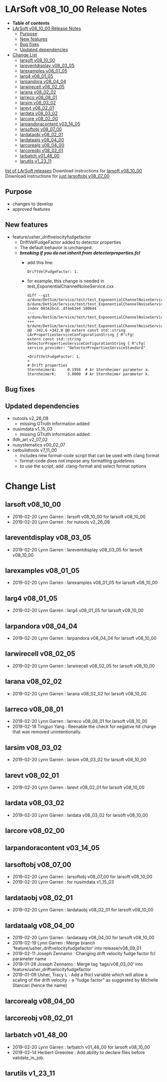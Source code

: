 LArSoft v08_10_00 Release Notes
======================================================================

-   **Table of contents**
-   [LArSoft v08_10_00 Release Notes](#LArSoft-v08_10_00-Release-Notes)
    -   [Purpose](#Purpose)
    -   [New features](#New-features)
    -   [Bug fixes](#Bug-fixes)
    -   [Updated dependencies](#Updated-dependencies)
-   [Change List](#Change-List)
    -   [larsoft v08_10_00](#larsoft-v08_10_00)
    -   [lareventdisplay v08_03_05](#lareventdisplay-v08_03_05)
    -   [larexamples v08_01_05](#larexamples-v08_01_05)
    -   [larg4 v08_01_05](#larg4-v08_01_05)
    -   [larpandora v08_04_04](#larpandora-v08_04_04)
    -   [larwirecell v08_02_05](#larwirecell-v08_02_05)
    -   [larana v08_02_02](#larana-v08_02_02)
    -   [larreco v08_08_01](#larreco-v08_08_01)
    -   [larsim v08_03_02](#larsim-v08_03_02)
    -   [larevt v08_02_01](#larevt-v08_02_01)
    -   [lardata v08_03_02](#lardata-v08_03_02)
    -   [larcore v08_02_00](#larcore-v08_02_00)
    -   [larpandoracontent v03_14_05](#larpandoracontent-v03_14_05)
    -   [larsoftobj v08_07_00](#larsoftobj-v08_07_00)
    -   [lardataobj v08_02_01](#lardataobj-v08_02_01)
    -   [lardataalg v08_04_00](#lardataalg-v08_04_00)
    -   [larcorealg v08_04_00](#larcorealg-v08_04_00)
    -   [larcoreobj v08_02_01](#larcoreobj-v08_02_01)
    -   [larbatch v01_48_00](#larbatch-v01_48_00)
    -   [larutils v1_23_11](#larutils-v1_23_11)

[list of LArSoft releases](LArSoft_release_list)
Download instructions for [larsoft v08_10_00](http://scisoft.fnal.gov/scisoft/bundles/larsoft/v08_10_00/larsoft-v08_10_00.html)
Download instructions for [just larsoftobj v08_07_00](http://scisoft.fnal.gov/scisoft/bundles/larsoftobj/v08_07_00/larsoftobj-v08_07_00.html)

Purpose
--------------------

-   changes to develop
-   approved features

New features
------------------------------

-   feature/usher_driftvelocityfudgefactor
    -   DriftVelFudgeFactor added to detector properties
    -   The default behavior is unchanged.
    -   ***breaking if you do not inherit from detectorproperties.fcl***
        -   add this line:

                DriftVelFudgeFactor: 1.

        -   for example, this change is needed in test_ExponentialChannelNoiseService.cxx

                diff --git a/dune/DetSim/Service/test/test_ExponentialChannelNoiseService.cxx b/dune/DetSim/Service/test/test_ExponentialChannelNoiseService.cxx
                index 08342bcd..df4e63e4 100644
                --- a/dune/DetSim/Service/test/test_ExponentialChannelNoiseService.cxx
                +++ b/dune/DetSim/Service/test/test_ExponentialChannelNoiseService.cxx
                @@ -342,6 +342,8 @@ extern const std::string LArPropertiesServiceConfigurationString { R"cfg(
                extern const std::string DetectorPropertiesServiceConfigurationString { R"cfg(
                service_provider: "DetectorPropertiesServiceStandard" 

                +DriftVelFudgeFactor: 1.
                +
                # Drift properties
                SternheimerA:     0.1956  # Ar Sternheimer parameter a.
                SternheimerK:     3.0000  # Ar Sternheimer parameter k.

Bug fixes
------------------------

Updated dependencies
----------------------------------------------

-   nutools v2_26_08
    -   missing GTruth information added
-   nusimdata v1_15_03
    -   missing GTruth information added
-   ifdh_art v2_07_02
-   nusystematics v00_02_07
-   cetbuildtools v7_11_00
    -   includes new format-code script that can be used with clang format
    -   format-code does not impose any formatting guidelines
    -   to use the script, add .clang-format and select format options

Change List
============================

larsoft v08_10_00
------------------------------------------

-   2019-02-20 Lynn Garren : larsoft v08_10_00 for larsoft v08_10_00
-   2019-02-20 Lynn Garren : for nutools v2_26_08

lareventdisplay v08_03_05
----------------------------------------------------------

-   2019-02-20 Lynn Garren : lareventdisplay v08_03_05 for larsoft v08_10_00

larexamples v08_01_05
--------------------------------------------------

-   2019-02-20 Lynn Garren : larexamples v08_01_05 for larsoft v08_10_00

larg4 v08_01_05
--------------------------------------

-   2019-02-20 Lynn Garren : larg4 v08_01_05 for larsoft v08_10_00

larpandora v08_04_04
------------------------------------------------

-   2019-02-20 Lynn Garren : larpandora v08_04_04 for larsoft v08_10_00

larwirecell v08_02_05
--------------------------------------------------

-   2019-02-20 Lynn Garren : larwirecell v08_02_05 for larsoft v08_10_00

larana v08_02_02
----------------------------------------

-   2019-02-20 Lynn Garren : larana v08_02_02 for larsoft v08_10_00

larreco v08_08_01
------------------------------------------

-   2019-02-20 Lynn Garren : larreco v08_08_01 for larsoft v08_10_00
-   2019-02-18 Tingjun Yang : Reenable the check for negative hit charge that was removed unintentionally.

larsim v08_03_02
----------------------------------------

-   2019-02-20 Lynn Garren : larsim v08_03_02 for larsoft v08_10_00

larevt v08_02_01
----------------------------------------

-   2019-02-20 Lynn Garren : larevt v08_02_01 for larsoft v08_10_00

lardata v08_03_02
------------------------------------------

-   2019-02-20 Lynn Garren : lardata v08_03_02 for larsoft v08_10_00

larcore v08_02_00
------------------------------------------

larpandoracontent v03_14_05
--------------------------------------------------------------

larsoftobj v08_07_00
------------------------------------------------

-   2019-02-20 Lynn Garren : larsoftobj v08_07_00 for larsoft v08_10_00
-   2019-02-20 Lynn Garren : for nusimdata v1_15_03

lardataobj v08_02_01
------------------------------------------------

-   2019-02-20 Lynn Garren : lardataobj v08_02_01 for larsoft v08_10_00

lardataalg v08_04_00
------------------------------------------------

-   2019-02-20 Lynn Garren : lardataalg v08_04_00 for larsoft v08_10_00
-   2019-02-19 Lynn Garren : Merge branch ‘feature/usher_driftvelocityfudgefactor’ into release/v08_09_01
-   2019-02-11 Joseph Zennamo : Changing drift velocity fudge factor fcl parameter name
-   2019-01-28 Joseph Zennamo : Merge tag ‘tags/v08_03_00’ into feature/usher_driftvelocityfudgefactor
-   2019-01-09 Usher, Tracy L : Add a fhicl variable which will allow a scaling of the drift velocity - a “fudge factor” as suggested by Michelle Stancari (hence the name)

larcorealg v08_04_00
------------------------------------------------

larcoreobj v08_02_01
------------------------------------------------

larbatch v01_48_00
--------------------------------------------

-   2019-02-20 Lynn Garren : larbatch v01_48_00 for larsoft v08_10_00
-   2019-02-14 Herbert Greenlee : Add ability to declare files before validate_in_job.

larutils v1_23_11
------------------------------------------
